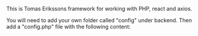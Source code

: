 This is Tomas Erikssons framework for working with PHP, react and axios.

You will need to add your own folder called "config" under backend. Then add a "config.php" file with the following content:

<?php

//DB params
define('DB_HOST', '_DATABASE_HOST_'); 
define('DB_USER', '_USER_');
define('DB_PASS', '_PASSWORD_');
define('DB_NAME', '_NAME_OF_DATABASE_');

//App root 
define('APPROOT', dirname(dirname(__FILE__)));
//URL root
// For example: http://localhost/dowMvc/
define('URLROOT', '_YOUR_URL_ROOT_');
//Site name
define('SITENAME', '_YOUR_SITENAME_');

?>